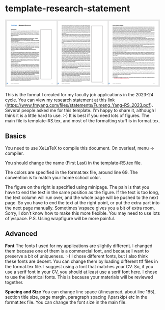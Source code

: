 # template-research-statement

![Preview](preview.png)

This is the format I created for my faculty job applications in the 2023-24 cycle. You can view my research statement at this link (https://www.fmyang.com/files/statements/Fumeng_Yang-RS_2023.pdf). Several people asked me for this template. I'm happy to share it, although I think it is a little hard to use. :-) It is best if you need lots of figures. The main file is template-RS.tex, and most of the formatting stuff is in format.tex.

## Basics

You need to use XeLaTeX to compile this document. On overleaf, menu → compiler. 

You should change the name (First Last) in the template-RS.tex file.

The colors are specified in the format.tex file, around line 69. The convention is to match your home school color.

The figure on the right is specified using minipage. The pain is that you have to end the text in the same position as the figure. If the text is too long, the text column will run over, and the whole page will be pushed to the next page. So you have to end the text at the right point, or put the extra part into the next page manually. Sometimes \vspace gives you a bit of extra room. Sorry, I don't know how to make this more flexible. You may need to use lots of \vspace. P.S. Using wrapfigure will be more painful.


## Advanced

**Font** The fonts I used for my applications are slightly different. I changed them because one of them is a commercial font, and because I want to preserve a bit of uniqueness. :-) I chose different fonts, but I also think these fonts are decent. You can change them by loading different ttf files in the format.tex file. I suggest using a font that matches your CV. So, if you use a serif font in your CV, you should at least use a serif font here. I chose to use the identical fonts. This is because your materials will be reviewed together.

**Spacing and Size** You can change line space (\linespread, about line 185), section title size, page margin, paragraph spacing (\parskip) etc in the format.tex file. You can change the font size in the main file.
